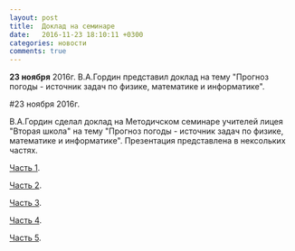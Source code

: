 ```yaml
---
layout: post
title:  Доклад на семинаре
date:   2016-11-23 18:10:11 +0300
categories: новости
comments: true
---
```


**23 ноября** 2016г. В.А.Гордин представил доклад на тему "Прогноз погоды - источник задач по физике, математике и информатике".

#23 ноября 2016г.

В.А.Гордин сделал доклад на Методичском семинаре учителей лицея "Вторая школа" на тему "Прогноз погоды - источник задач по физике, математике и информатике".
Презентация представлена в нексольких частях.

[Часть 1](https://www.dropbox.com/s/h6rbujcy0jdvsxv/Pages1.pdf?dl=0).

[Часть 2](https://www.dropbox.com/s/57h0az8wl1tp3v2/Pages2.pdf?dl=0).

[Часть 3](https://www.dropbox.com/s/agn4ci25esh4skd/Pages3.pdf?dl=0).

[Часть 4](https://www.dropbox.com/s/bc82v2cwldph21w/Pages4.pdf?dl=0).

[Часть 5](https://www.dropbox.com/s/eljybbhszszxppm/Pages5.pdf?dl=0).
